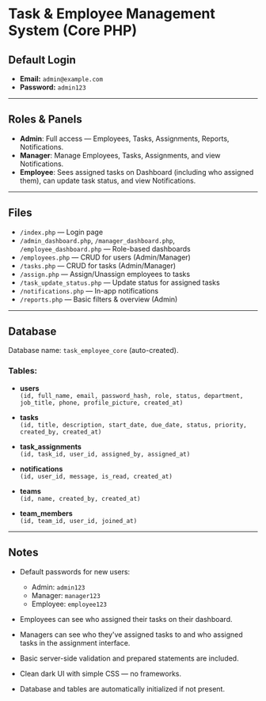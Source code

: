 # Task & Employee Management System (Core PHP)

## Default Login

- **Email:** `admin@example.com`
- **Password:** `admin123`

---

## Roles & Panels

- **Admin**: Full access — Employees, Tasks, Assignments, Reports, Notifications.
- **Manager**: Manage Employees, Tasks, Assignments, and view Notifications.
- **Employee**: Sees assigned tasks on Dashboard (including who assigned them), can update task status, and view Notifications.

---

## Files

- `/index.php` — Login page
- `/admin_dashboard.php`, `/manager_dashboard.php`, `/employee_dashboard.php` — Role-based dashboards
- `/employees.php` — CRUD for users (Admin/Manager)
- `/tasks.php` — CRUD for tasks (Admin/Manager)
- `/assign.php` — Assign/Unassign employees to tasks
- `/task_update_status.php` — Update status for assigned tasks
- `/notifications.php` — In-app notifications
- `/reports.php` — Basic filters & overview (Admin)

---

## Database

Database name: `task_employee_core` (auto-created).

### Tables:

- **users**  
  `(id, full_name, email, password_hash, role, status, department, job_title, phone, profile_picture, created_at)`

- **tasks**  
  `(id, title, description, start_date, due_date, status, priority, created_by, created_at)`

- **task_assignments**  
  `(id, task_id, user_id, assigned_by, assigned_at)`

- **notifications**  
  `(id, user_id, message, is_read, created_at)`

- **teams**  
  `(id, name, created_by, created_at)`

- **team_members**  
  `(id, team_id, user_id, joined_at)`

---

## Notes

- Default passwords for new users:

  - Admin: `admin123`
  - Manager: `manager123`
  - Employee: `employee123`

- Employees can see who assigned their tasks on their dashboard.
- Managers can see who they've assigned tasks to and who assigned tasks in the assignment interface.
- Basic server-side validation and prepared statements are included.
- Clean dark UI with simple CSS — no frameworks.
- Database and tables are automatically initialized if not present.
